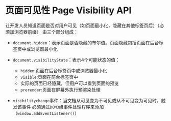 # 页面可见性 Page Visibility API

让开发人员知道页面是否对用户可见（如页面最小化，隐藏在其他标签页后）（必须加浏览器前缀）
由三个部分组成：

+ `document.hidden`：表示页面是否隐藏的布尔值。页面隐藏包括页面在后台标签页中或浏览器最小化

+ `document.visibilityState`：表示4个可能状态的值：
  + `hidden`:页面在后台标签页中或浏览器最小化
  + `visible`:页面在前台标签页中
  + 实际的页面已经隐藏，但用户可以看到页面的预览
  + `prerender`:页面在屏幕外执行预渲染处理

+ `visibilitychange`事件：当文档从可见变为不可见或从不可见变为可见时，触发该事件
必须通过`DOM3`级事件处理程序来添加（`window.addEventListener()`）
